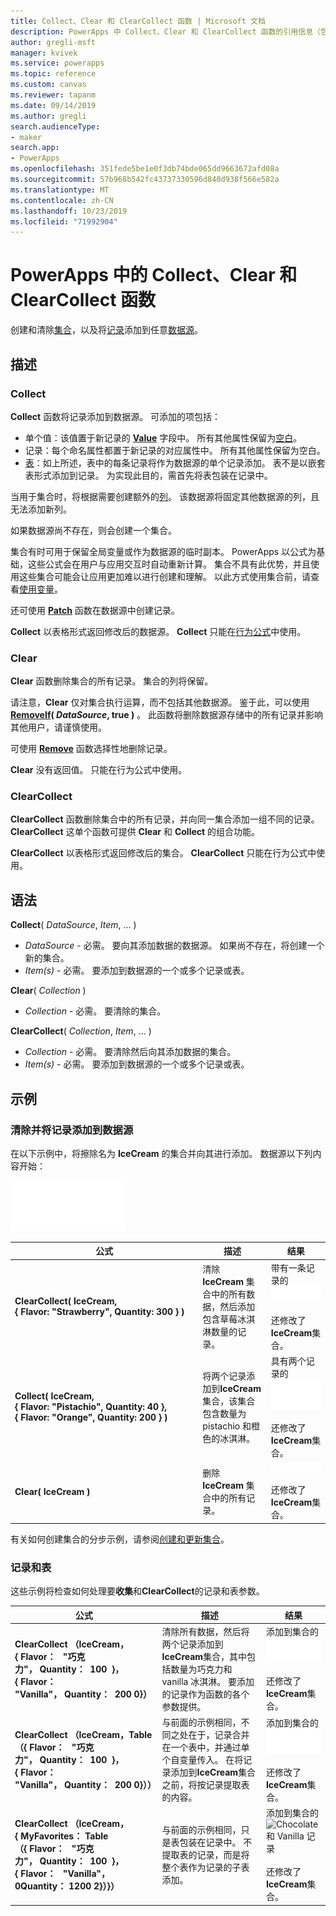 ```yaml
---
title: Collect、Clear 和 ClearCollect 函数 | Microsoft 文档
description: PowerApps 中 Collect、Clear 和 ClearCollect 函数的引用信息（包括语法和示例）
author: gregli-msft
manager: kvivek
ms.service: powerapps
ms.topic: reference
ms.custom: canvas
ms.reviewer: tapanm
ms.date: 09/14/2019
ms.author: gregli
search.audienceType:
- maker
search.app:
- PowerApps
ms.openlocfilehash: 351fede5be1e0f3db74bde065dd9663672afd08a
ms.sourcegitcommit: 57b968b542fc43737330596d840d938f566e582a
ms.translationtype: MT
ms.contentlocale: zh-CN
ms.lasthandoff: 10/23/2019
ms.locfileid: "71992904"
---
```

# <a name="collect-clear-and-clearcollect-functions-in-powerapps"></a>PowerApps 中的 Collect、Clear 和 ClearCollect 函数

创建和清除[集合](../working-with-data-sources.md#collections)，以及将[记录](../working-with-tables.md#records)添加到任意[数据源](../working-with-data-sources.md)。

## <a name="description"></a>描述

### <a name="collect"></a>Collect

**Collect** 函数将记录添加到数据源。 可添加的项包括：

- 单个值：该值置于新记录的 **[Value](function-value.md)** 字段中。  所有其他属性保留为[空白](function-isblank-isempty.md)。
- 记录：每个命名属性都置于新记录的对应属性中。  所有其他属性保留为空白。
- [表](../working-with-tables.md)：如上所述，表中的每条记录将作为数据源的单个记录添加。 表不是以嵌套表形式添加到记录。 为实现此目的，需首先将表包装在记录中。

当用于集合时，将根据需要创建额外的[列](../working-with-tables.md#columns)。 该数据源将固定其他数据源的列，且无法添加新列。  

如果数据源尚不存在，则会创建一个集合。

集合有时可用于保留全局变量或作为数据源的临时副本。 PowerApps 以公式为基础，这些公式会在用户与应用交互时自动重新计算。 集合不具有此优势，并且使用这些集合可能会让应用更加难以进行创建和理解。 以此方式使用集合前，请查看[使用变量](../working-with-variables.md)。

还可使用 **[Patch](function-patch.md)** 函数在数据源中创建记录。

**Collect** 以表格形式返回修改后的数据源。  **Collect** 只能在[行为公式](../working-with-formulas-in-depth.md)中使用。

### <a name="clear"></a>Clear

**Clear** 函数删除集合的所有记录。  集合的列将保留。

请注意，**Clear** 仅对集合执行运算，而不包括其他数据源。  鉴于此，可以使用 **[RemoveIf](function-remove-removeif.md)( *DataSource*, true )** 。  此函数将删除数据源存储中的所有记录并影响其他用户，请谨慎使用。

可使用 **[Remove](function-remove-removeif.md)** 函数选择性地删除记录。

**Clear** 没有返回值。  只能在行为公式中使用。

### <a name="clearcollect"></a>ClearCollect

**ClearCollect** 函数删除集合中的所有记录，并向同一集合添加一组不同的记录。  **ClearCollect** 这单个函数可提供 **Clear** 和 **Collect** 的组合功能。

**ClearCollect** 以表格形式返回修改后的集合。  **ClearCollect** 只能在行为公式中使用。

## <a name="syntax"></a>语法

**Collect**( *DataSource*, *Item*, ... )

* *DataSource* - 必需。 要向其添加数据的数据源。  如果尚不存在，将创建一个新的集合。
* *Item(s)* - 必需。  要添加到数据源的一个或多个记录或表。  

**Clear**( *Collection* )

* *Collection* - 必需。 要清除的集合。

**ClearCollect**( *Collection*, *Item*, ... )

* *Collection* - 必需。 要清除然后向其添加数据的集合。
* *Item(s)* - 必需。  要添加到数据源的一个或多个记录或表。  

## <a name="examples"></a>示例

### <a name="clearing-and-adding-records-to-a-data-source"></a>清除并将记录添加到数据源

在以下示例中，将擦除名为 **IceCream** 的集合并向其进行添加。 数据源以下列内容开始：

![示例数据源](media/function-clear-collect-clearcollect/icecream.png)

| 公式 | 描述 | 结果 |
| --- | --- | --- |
| **ClearCollect( IceCream, {&nbsp;Flavor:&nbsp;"Strawberry",&nbsp;Quantity:&nbsp;300&nbsp;} )** |清除 **IceCream** 集合中的所有数据，然后添加包含草莓冰淇淋数量的记录。 |带有一条记录的<style>img {max width： none}</style> ![Table ](media/function-clear-collect-clearcollect/icecream-clearcollect.png)<br><br>还修改了**IceCream**集合。 |
| **Collect( IceCream, {&nbsp;Flavor:&nbsp;"Pistachio",&nbsp;Quantity:&nbsp;40&nbsp;}, {&nbsp;Flavor:&nbsp;"Orange",&nbsp;Quantity:&nbsp;200&nbsp;}  )** |将两个记录添加到**IceCream**集合，该集合包含数量为 pistachio 和橙色的冰淇淋。 |具有两个记录的 ![Table ](media/function-clear-collect-clearcollect/icecream-collect.png)<br><br>还修改了**IceCream**集合。 |
| **Clear( IceCream )** |删除 **IceCream** 集合中的所有记录。 |![Empty 表 ](media/function-clear-collect-clearcollect/icecream-clear.png)<br><br>还修改了**IceCream**集合。 |

有关如何创建集合的分步示例，请参阅[创建和更新集合](../create-update-collection.md)。

### <a name="records-and-tables"></a>记录和表

这些示例将检查如何处理要**收集**和**ClearCollect**的记录和表参数。

| 公式 | 描述 | 结果 |
| --- | --- | --- |
| **ClearCollect （IceCream，{&nbsp;Flavor： &nbsp; "巧克力"，&nbsp;Quantity： &nbsp;100 &nbsp;}，{&nbsp;Flavor： &nbsp; "Vanilla"，&nbsp;Quantity： &nbsp;200 0}）** | 清除所有数据，然后将两个记录添加到**IceCream**集合，其中包括数量为巧克力和 vanilla 冰淇淋。  要添加的记录作为函数的各个参数提供。| 添加到集合的 ![Chocolate 和 Vanilla 记录 ](media/function-clear-collect-clearcollect/icecream.png) <br><br>还修改了**IceCream**集合。 |
| **ClearCollect （IceCream，Table （{&nbsp;Flavor： &nbsp; "巧克力"，&nbsp;Quantity： &nbsp;100 &nbsp;}，{&nbsp;Flavor： &nbsp; "Vanilla"，&nbsp;Quantity： &nbsp;200 0}））** | 与前面的示例相同，不同之处在于，记录合并在一个表中，并通过单个自变量传入。 在将记录添加到**IceCream**集合之前，将按记录提取表的内容。 | 添加到集合的 ![Chocolate 和 Vanilla 记录 ](media/function-clear-collect-clearcollect/icecream.png)<br><br>还修改了**IceCream**集合。 |
| **ClearCollect （IceCream，<br> {&nbsp;MyFavorites： Table （{&nbsp;Flavor： &nbsp; "巧克力"，&nbsp;Quantity： &nbsp;100 &nbsp;}，{&nbsp;Flavor： &nbsp; "Vanilla"，0Quantity： 1200 2}）}）** | 与前面的示例相同，只是表包装在记录中。  不提取表的记录，而是将整个表作为记录的子表添加。 | 添加到集合的 ![Chocolate 和 Vanilla 记录 ](media/function-clear-collect-clearcollect/icecream-myfavorites.png)<br><br>还修改了**IceCream**集合。 |

